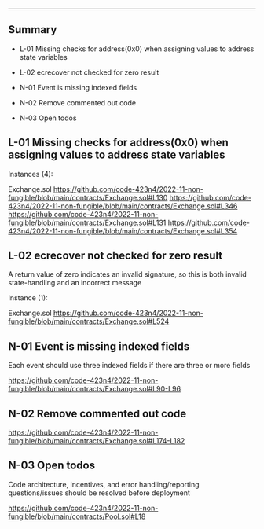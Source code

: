 ---

## Summary

- L-01 Missing checks for address(0x0) when assigning values to address state variables
- L-02 ecrecover not checked for zero result

- N-01 Event is missing indexed fields
- N-02 Remove commented out code
- N-03 Open todos


## L-01 Missing checks for address(0x0) when assigning values to address state variables

Instances (4):

Exchange.sol
https://github.com/code-423n4/2022-11-non-fungible/blob/main/contracts/Exchange.sol#L130
https://github.com/code-423n4/2022-11-non-fungible/blob/main/contracts/Exchange.sol#L346
https://github.com/code-423n4/2022-11-non-fungible/blob/main/contracts/Exchange.sol#L131
https://github.com/code-423n4/2022-11-non-fungible/blob/main/contracts/Exchange.sol#L354



## L-02 ecrecover not checked for zero result

A return value of zero indicates an invalid signature, so this is both invalid state-handling and an incorrect message

Instance (1):

Exchange.sol
https://github.com/code-423n4/2022-11-non-fungible/blob/main/contracts/Exchange.sol#L524



## N-01 Event is missing indexed fields

Each event should use three indexed fields if there are three or more fields

https://github.com/code-423n4/2022-11-non-fungible/blob/main/contracts/Exchange.sol#L90-L96




## N-02 Remove commented out code

https://github.com/code-423n4/2022-11-non-fungible/blob/main/contracts/Exchange.sol#L174-L182


##  N-03 Open todos
Code architecture, incentives, and error handling/reporting questions/issues should be resolved before deployment

https://github.com/code-423n4/2022-11-non-fungible/blob/main/contracts/Pool.sol#L18

